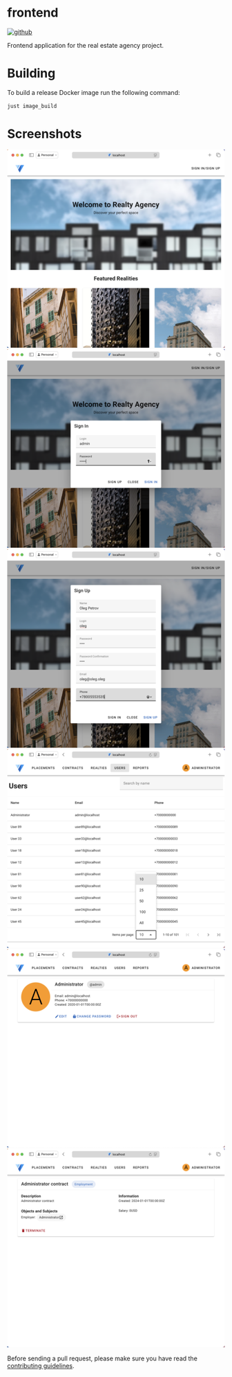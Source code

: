# frontend

[<img alt="github" src="https://img.shields.io/badge/github-BashSdo/real--estate--agency--frontend-8da0cb?style=for-the-badge&labelColor=555555&logo=github" height="20">](https://github.com/BashSdo/real-estate-agency-frontend)

Frontend application for the real estate agency project.

# Building

To build a release Docker image run the following command:

```sh
just image_build
```

# Screenshots

![Landing](screenshots/landing.png)
![Login](screenshots/login.png)
![Register](screenshots/register.png)
![List](screenshots/list.png)
![User](screenshots/user.png)
![Contract](screenshots/contract.png)

Before sending a pull request, please make sure you have read the [contributing guidelines](CONTRIBUTING.md).
